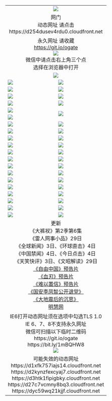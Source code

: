 ﻿<table>
  <tr></tr>
  <tr><td colspan=2 align=center><img src="https://cloud.githubusercontent.com/assets/11880933/13434984/f430fae2-e012-11e5-814f-c2df1e82b247.jpg" /></td></tr>
  <tr><td colspan=2 align=center>网门<br>动态网址 请点击
<br>https://d254dusev4rdu0.cloudfront.net
    </td>
  </tr>
  <tr>
    <td colspan=2 align=center>永久网址 请收藏<br/><a href="https://git.io/ogate" target="_blank">https://git.io/ogate</a><br/><a href="https://d254dusev4rdu0.cloudfront.net/Up/0WMGDL2.png" target="_blank"><img src="https://d254dusev4rdu0.cloudfront.net/Up/0WMGD2.png"/></a>
    <br>微信中请点击右上角三个点<br>选择在浏览器中打开<br></td>
  </tr>
  <tr>
    <td colspan=2 align=center><a href="https://d254dusev4rdu0.cloudfront.net/ogUP.aspx?name=0oGate.apk" target="_blank"><img src="https://d254dusev4rdu0.cloudfront.net/Up/0WMAZ.jpg" /></a></td>
  </tr>
  <tr>
    <td><a href="https://d254dusev4rdu0.cloudfront.net/ogNice.aspx" target="_blank"><img src="https://d254dusev4rdu0.cloudfront.net/Up/0WCYY.jpg" /></a></td>
    <td><a href="https://d254dusev4rdu0.cloudfront.net/onCO.aspx?ob=600%E4%BA%8B%E7%89%A9&op=%E5%A2%9E%E5%88%A0%E6%94%B9&args=WH1~%23%E7%B1%BB%E5%9E%8B6%E6%96%B0%E9%97%BB%7c%23%E7%B1%BB%E5%9E%8B6%E8%AF%84%E8%AE%BA&mode=" target="_blank"><img src="https://d254dusev4rdu0.cloudfront.net/Up/0WZTT.jpg" /></a></td> 
  </tr>
  <tr>
    <td><a href="https://d254dusev4rdu0.cloudfront.net/ogDY.aspx" target="_blank"><img src="https://d254dusev4rdu0.cloudfront.net/Up/0FK.jpg" /></a></td>
    <td><a href="https://d254dusev4rdu0.cloudfront.net/ogST.aspx" target="_blank"><img src="https://d254dusev4rdu0.cloudfront.net/Up/0ST.jpg" /></a></td> 
  </tr>
  <tr>
    <!--td rowspan=2><a href="https://d254dusev4rdu0.cloudfront.net/ogUP.aspx?name=WJ.mp4&count=T:1,480P:1" target="_blank"><img src="https://d254dusev4rdu0.cloudfront.net/Up/WJ.jpg" /></a></td-->
    <td><a href="https://d254dusev4rdu0.cloudfront.net/ogUP.aspx?name=11DKC.mp4&count=T:2,2:6,1:16" target="_blank"><img src="https://d254dusev4rdu0.cloudfront.net/Up/11DKC.jpg" /></a></td> 
    <td><div><a href="https://d254dusev4rdu0.cloudfront.net/ogUP.aspx?name=LRWS.mp4&count=7B:8,6B:44,5A:10,5B:35,4A:14,4B:19,3A:10,3B:26,2A:16,2B:21,1A:23,1B:29&current=7B:8" target="_blank"><img src="https://d254dusev4rdu0.cloudfront.net/Up/LRWS.jpg" /></a></td>
   </tr>
  <tr>
    <td><a href="https://d254dusev4rdu0.cloudfront.net/ogUP.aspx?name=LRSH.mp4&count=W:13,2:10" target="_blank"><img src="https://d254dusev4rdu0.cloudfront.net/Up/LRSH.jpg" /></a></td>
    <td><a href="https://d254dusev4rdu0.cloudfront.net/ogNiceVedio.aspx" target="_blank"><img src="https://d254dusev4rdu0.cloudfront.net/Up/TGKDY.jpg" /></a></td>
  </tr>
  <tr>
    <td><a href="https://d254dusev4rdu0.cloudfront.net/ogUP.aspx?name=JQR.mp4&count=2" target="_blank"><img src="https://d254dusev4rdu0.cloudfront.net/Up/JQR.jpg" /></a></td>   
    <td rowspan=2><a href="https://d254dusev4rdu0.cloudfront.net/ogUP.aspx?name=JP.mp4&count=9" target="_blank"><img src="https://d254dusev4rdu0.cloudfront.net/Up/JP.jpg" /></td>
  </tr>
  <tr>
    <td><a href="https://d254dusev4rdu0.cloudfront.net/ogUP.aspx?name=WH.mp4" target="_blank"><img src="https://d254dusev4rdu0.cloudfront.net/Up/WH.jpg" /></a></td>
  </tr>
  <tr>
    <td><a href="https://d254dusev4rdu0.cloudfront.net/ogUP.aspx?name=SSZJ.mp4&count=SP:6,480P:8" target="_blank"><img src="https://d254dusev4rdu0.cloudfront.net/Up/SSZJ.jpg" /></a></td>
    <td><a href="https://d254dusev4rdu0.cloudfront.net/ogUP.aspx?name=ZY.mp4&count=2015:16" target="_blank"><img src="https://d254dusev4rdu0.cloudfront.net/Up/ZY.jpg" /></a</td>
  </tr>
  <tr>
    <td><a href="https://d254dusev4rdu0.cloudfront.net/ogUP.aspx?name=XTFY.mp4&count=B:2,A:24" target="_blank"><img src="https://d254dusev4rdu0.cloudfront.net/Up/XTFY.jpg" /></a></td>
    <td><a href="https://d254dusev4rdu0.cloudfront.net/ogUP.aspx?name=1XQK.mp4&count=13" target="_blank"><img src="https://d254dusev4rdu0.cloudfront.net/Up/1XQK.jpg" /></a</td>
  </tr>
  <tr>
    <td><a href="https://d254dusev4rdu0.cloudfront.net/ogUP.aspx?name=1LYF.mp4&count=2" target="_blank"><img src="https://d254dusev4rdu0.cloudfront.net/Up/1LYF0.jpg" /></a></td>
    <td><a href="https://d254dusev4rdu0.cloudfront.net/ogUP.aspx?name=1ZGC.mp4&count=6" target="_blank"><img src="https://d254dusev4rdu0.cloudfront.net/Up/1ZGC0.jpg" /></a></td>
  </tr>
  <tr>
    <td><a href="https://d254dusev4rdu0.cloudfront.net/ogUP.aspx?name=1ZKM.mp4&count=3&current=3" target="_blank"><img src="https://d254dusev4rdu0.cloudfront.net/Up/1ZKM0.jpg" /></a></td>  
    <td><a href="https://d254dusev4rdu0.cloudfront.net/ogUP.aspx?name=1WWY.mp4&count=6&current=6" target="_blank"><img src="https://d254dusev4rdu0.cloudfront.net/Up/1WWY0.jpg" /></a></td>
  </tr>
  <tr>
    <td><a href="https://d254dusev4rdu0.cloudfront.net/ogUP.aspx?name=10JGY.mp4&count=3" target="_blank"><img src="https://d254dusev4rdu0.cloudfront.net/Up/10JGY0.jpg" /></a></td>
    <td><a href="https://d254dusev4rdu0.cloudfront.net/ogUP.aspx?name=10CYS.mp4&count=2" target="_blank"><img src="https://d254dusev4rdu0.cloudfront.net/Up/10CYS0.jpg" /></a></td>
  </tr>
  <tr>
    <td><a href="https://d254dusev4rdu0.cloudfront.net/ogUP.aspx?name=4SQQ.mp4&count=201603:3,201602:20,201601:21&current=201603:2" target="_blank"><img src="https://d254dusev4rdu0.cloudfront.net/Up/4SQQ0.jpg"/></a></td>
    <td><a href="https://d254dusev4rdu0.cloudfront.net/ogUP.aspx?name=4SHQ.mp4&count=201603:4,201602:27,201601:28&current=201603:4" target="_blank"><img src="https://d254dusev4rdu0.cloudfront.net/Up/4SHQ0.jpg"/></a></td>
  </tr>
  <tr>
    <td><a href="https://d254dusev4rdu0.cloudfront.net/ogUP.aspx?name=4SZG.mp4&count=201603:4,201602:21,201601:23&current=201603:4" target="_blank"><img src="https://d254dusev4rdu0.cloudfront.net/Up/4SZG0.jpg"/></a></td>
    <td><a href="https://d254dusev4rdu0.cloudfront.net/ogUP.aspx?name=4SDJ.mp4&count=201603A:4,201603B:4,201602A:24,201602B:7,201601A:48,201601B:6&current=201603A:2" target="_blank"><img src="https://d254dusev4rdu0.cloudfront.net/Up/4SDJ0.jpg"/></a></td>
  </tr>
  <tr>
    <td><a href="https://d254dusev4rdu0.cloudfront.net/ogUP.aspx?name=4CTX.mp4&count=201602:4,201601:4&current=201602:4" target="_blank"><img src="https://d254dusev4rdu0.cloudfront.net/Up/4CTX0.jpg"/></a></td>
    <td><a href="https://d254dusev4rdu0.cloudfront.net/ogUP.aspx?name=4CWZ.mp4&count=201602:4,201601:4&current=201602:4" target="_blank"><img src="https://d254dusev4rdu0.cloudfront.net/Up/4CWZ0.jpg"/></a></td>
  </tr>
  <tr>
    <td><a href="https://d254dusev4rdu0.cloudfront.net/onUP.aspx?name=https://d2t6x1lwzcff38.cloudfront.net/" target="_blank"><img src="https://d254dusev4rdu0.cloudfront.net/Up/0DTW.jpg"/></a></td>
    <td><a href="https://d254dusev4rdu0.cloudfront.net/onUP.aspx?name=https://d240ns8up8earz.cloudfront.net/acenter/" target="_blank"><img src="https://d254dusev4rdu0.cloudfront.net/Up/0TDW.jpg" /></a></td>
  </tr>
  <tr>
    <td><a href="https://d254dusev4rdu0.cloudfront.net/onUP.aspx?name=https://d4508d6vomz2p.cloudfront.net/gb/nsc413.htm" target="_blank"><img src="https://d254dusev4rdu0.cloudfront.net/Up/0DJY.jpg" /></a></td>
    <td><a href="https://d254dusev4rdu0.cloudfront.net/onUP.aspx?name=https://d3bxwq7vzudb5l.cloudfront.net/xtr/gb/prog204.html" target="_blank"><img src="https://d254dusev4rdu0.cloudfront.net/Up/0XTR.jpg" /></a></td>
  </tr>
  <tr>
    <td><a href="https://d254dusev4rdu0.cloudfront.net/onUP.aspx?name=https://d3aj00iefsmfgc.cloudfront.net/" target="_blank"><img src="https://d254dusev4rdu0.cloudfront.net/Up/0MHW.jpg" /></a></td>
    <td><a href="https://d254dusev4rdu0.cloudfront.net/onUP.aspx?name=https://d1lcj91uv80klr.cloudfront.net/" target="_blank"><img src="https://d254dusev4rdu0.cloudfront.net/Up/0ZJW.jpg" /></a></td>
  </tr>
  <tr>
    <td><a href="https://d254dusev4rdu0.cloudfront.net/ogUP.aspx?name=0FG.zip" target="_blank"><img src="https://d254dusev4rdu0.cloudfront.net/Up/0FG.jpg" /></a></td>
    <td><a href="https://d254dusev4rdu0.cloudfront.net/ogUP.aspx?name=0FGA.apk" target="_blank"><img src="https://d254dusev4rdu0.cloudfront.net/Up/0FGA.jpg" /></a></td>
  </tr>
  <tr>
    <td><a href="https://d254dusev4rdu0.cloudfront.net/ogUP.aspx?name=0U.zip" target="_blank"><img src="https://d254dusev4rdu0.cloudfront.net/Up/0U.jpg" /></a></td>
    <td><a href="https://d254dusev4rdu0.cloudfront.net/ogUP.aspx?name=0UA.apk" target="_blank"><img src="https://d254dusev4rdu0.cloudfront.net/Up/0UA.jpg" /></a></td>
  </tr>
  <tr>
    <td><a href="https://d254dusev4rdu0.cloudfront.net/ogUP.aspx?name=0iPPOTV.zip" target="_blank"><img src="https://d254dusev4rdu0.cloudfront.net/Up/0iPPOTV.jpg" /></a></td>
    <td><a href="https://d254dusev4rdu0.cloudfront.net/ogUP.aspx?name=0iNTD.apk" target="_blank"><img src="https://d254dusev4rdu0.cloudfront.net/Up/0iNTD.jpg" /></a></td>
  </tr>
  <tr>
    <td colspan=2 align=center>更新<br>
      《大裤衩》第2季第6集<br>
      《雷人网事小品》29日<br>
      《全球新闻》3日、《环球直击》4日<br>
      《中国禁闻》4日、《今日点击》4日<br>
      《天笑快评》3日、《文昭解读》29日<br>
      <a href="https://d254dusev4rdu0.cloudfront.net/ogUP.aspx?name=11ZYZG0.mp4" target="_blank">《自由中国》预告片</a><br>
      <a href="https://d254dusev4rdu0.cloudfront.net/ogUP.aspx?name=11XR.mp4" target="_blank">《血刃》预告片</a><br>
      <a href="https://d254dusev4rdu0.cloudfront.net/ogUP.aspx?name=11NYZX.mp4&count=2" target="_blank">《难以置信》预告片</a><br>
      <a href="https://d254dusev4rdu0.cloudfront.net/ogUP.aspx?name=4LFZ.mp4" target="_blank">《国安李凤智公开退党》</a><br>
      <a href="https://d254dusev4rdu0.cloudfront.net/ogUP.aspx?name=4DDZHDCS.mp4" target="_blank">《大地震后的沉思》</a><br>
      <a href="https://d254dusev4rdu0.cloudfront.net/onUP.aspx?name=https://www.minghui.org/" target="_blank">明慧网</a></td>
    </td>
  </tr>
  <tr>
    <td colspan=2 align=center>IE6打开动态网址须在选项中勾选TLS 1.0<br/>IE 6、7、8不支持永久网址<br/>
      微信可扫描以下临时二维码<br/>https://git.io/ogate<br/>https://bit.ly/1mBQHW8<br/><a href="https://d254dusev4rdu0.cloudfront.net/Up/0WMGDL3.png" target="_blank"><img src="https://d254dusev4rdu0.cloudfront.net/Up/0WMGD3.png"/></a><br>
  </tr>
  <tr>
    <td colspan=2 align=center>可能失效的动态网址
<br>https://d1xfk757iajs14.cloudfront.net
<br>https://d2kynzfexcyaj7.cloudfront.net
<br>https://d3htk1fipigbky.cloudfront.net
<br>https://d27c7vcmny8bq3.cloudfront.net
<br>https://dyc59wq21kjjf.cloudfront.net
    </td>
  </tr>
</table>

